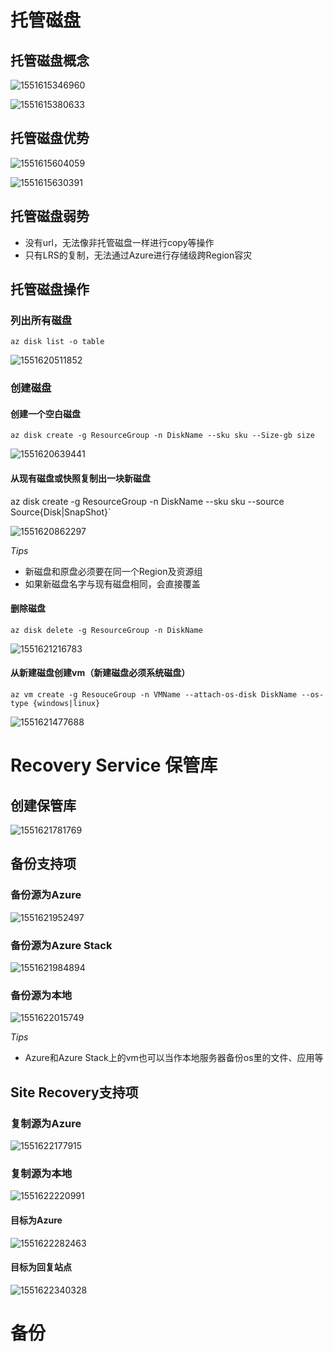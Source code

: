 # 托管磁盘

## 托管磁盘概念

![1551615346960](assets/1551615346960.png)

![1551615380633](assets/1551615380633.png)

## 托管磁盘优势

![1551615604059](assets/1551615604059.png)

![1551615630391](assets/1551615630391.png)

## 托管磁盘弱势

* 没有url，无法像非托管磁盘一样进行copy等操作
* 只有LRS的复制，无法通过Azure进行存储级跨Region容灾



## 托管磁盘操作

### 列出所有磁盘

`az disk list -o table`

![1551620511852](assets/1551620511852.png)

### 创建磁盘

#### 创建一个空白磁盘

`az disk create -g ResourceGroup -n DiskName --sku sku --Size-gb size`

![1551620639441](assets/1551620639441.png)

#### 从现有磁盘或快照复制出一块新磁盘

az disk create -g ResourceGroup -n DiskName --sku sku --source Source{Disk|SnapShot}`

![1551620862297](assets/1551620862297.png)

*Tips*

- 新磁盘和原盘必须要在同一个Region及资源组
- 如果新磁盘名字与现有磁盘相同，会直接覆盖

#### 删除磁盘

`az disk delete -g ResourceGroup -n DiskName`

![1551621216783](assets/1551621216783.png)

#### 从新建磁盘创建vm（新建磁盘必须系统磁盘）

`az vm create -g ResouceGroup -n VMName --attach-os-disk DiskName --os-type {windows|linux}`

![1551621477688](assets/1551621477688.png)



# Recovery Service 保管库

## 创建保管库

![1551621781769](assets/1551621781769.png)

## 备份支持项

### 备份源为Azure

![1551621952497](assets/1551621952497.png)

### 备份源为Azure Stack

![1551621984894](assets/1551621984894.png)

### 备份源为本地

![1551622015749](assets/1551622015749.png)

*Tips*

* Azure和Azure Stack上的vm也可以当作本地服务器备份os里的文件、应用等

## Site Recovery支持项

### 复制源为Azure

![1551622177915](assets/1551622177915.png)

### 复制源为本地

![1551622220991](assets/1551622220991.png)

#### 目标为Azure

![1551622282463](assets/1551622282463.png)

#### 目标为回复站点

![1551622340328](assets/1551622340328.png)

# 备份

